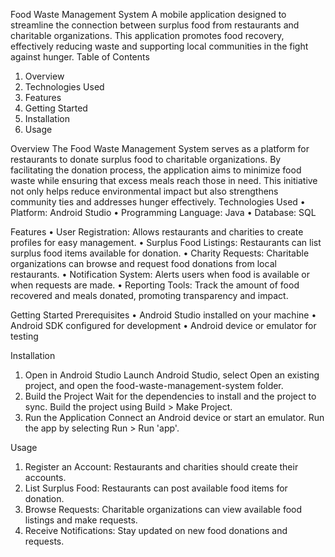 Food Waste Management System
A mobile application designed to streamline the connection between surplus food from restaurants and charitable organizations. This application promotes food recovery, effectively reducing waste and supporting local communities in the fight against hunger.
Table of Contents
1.	Overview
2.	Technologies Used
3.	Features
4.	Getting Started
5.	Installation
6.	Usage

Overview
The Food Waste Management System serves as a platform for restaurants to donate surplus food to charitable organizations. By facilitating the donation process, the application aims to minimize food waste while ensuring that excess meals reach those in need. This initiative not only helps reduce environmental impact but also strengthens community ties and addresses hunger effectively.
Technologies Used
•	Platform: Android Studio
•	Programming Language: Java
•	Database: SQL

Features
•	User Registration: Allows restaurants and charities to create profiles for easy management.
•	Surplus Food Listings: Restaurants can list surplus food items available for donation.
•	Charity Requests: Charitable organizations can browse and request food donations from local restaurants.
•	Notification System: Alerts users when food is available or when requests are made.
•	Reporting Tools: Track the amount of food recovered and meals donated, promoting transparency and impact.

Getting Started
Prerequisites
•	Android Studio installed on your machine
•	Android SDK configured for development
•	Android device or emulator for testing

Installation
1.	Open in Android Studio
Launch Android Studio, select Open an existing project, and open the food-waste-management-system folder.
2.	Build the Project
Wait for the dependencies to install and the project to sync. Build the project using Build > Make Project.
3.	Run the Application
Connect an Android device or start an emulator. Run the app by selecting Run > Run 'app'.

Usage
1.	Register an Account: Restaurants and charities should create their accounts.
2.	List Surplus Food: Restaurants can post available food items for donation.
3.	Browse Requests: Charitable organizations can view available food listings and make requests.
4.	Receive Notifications: Stay updated on new food donations and requests.
